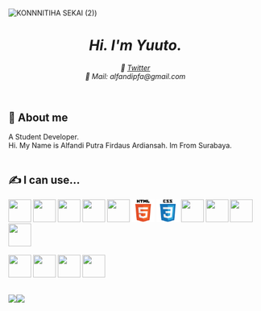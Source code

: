 # 
![KONNNITIHA SEKAI (2)](https://cardivo.vercel.app/api?name=Alfandi%20Putra&description=A%20%20Unknown%20Developer&image=https://avatars.githubusercontent.com/u/76986955?v=4=4?v=4&backgroundColor=%23dbe7f0&instagram=skkyvview&twitter=crashkeyboard&pattern=topography&colorPattern=%234d85b3&fontColor=%23172836&iconColor=%23172836&opacity=0.3))
<h1 align='center'><i>  Hi. I'm Yuuto.</i></h1>
<p align='center'>
<i>
  🐓 <a href="https://twitter.com/crashkeyboard">Twitter</a><br>
  📧 <a>Mail: alfandipfa@gmail.com</a>
  </i>
</p>
<br>

## 🤔 About me

A Student Developer. <br> 
Hi. My Name is Alfandi Putra Firdaus Ardiansah. Im From Surabaya.<br>
<br>

## ✍ I can use...
<p align='left'>
  <img src='https://upload.wikimedia.org/wikipedia/commons/5/5f/Windows_logo_-_2012.svg' width='45' height='45'/>
  <img src='https://upload.wikimedia.org/wikipedia/commons/thumb/9/9e/CentOS_Graphical_Symbol.svg/1200px-CentOS_Graphical_Symbol.svg.png' width='45' height='45'/>
  <img src='https://upload.wikimedia.org/wikipedia/commons/9/9e/UbuntuCoF.svg' width='45' height='45'/>
  <img src='https://upload.wikimedia.org/wikipedia/commons/a/a5/Archlinux-icon-crystal-64.svg' width='45' height='45'/>
  <img src='https://upload.wikimedia.org/wikipedia/commons/4/4b/Kali_Linux_2.0_wordmark.svg' width='45' height='45'/>
  <img src='https://raw.githubusercontent.com/devicons/devicon/master/icons/html5/html5-original-wordmark.svg' width='45' height='45'/>
  <img src='https://raw.githubusercontent.com/devicons/devicon/master/icons/css3/css3-original-wordmark.svg' width='45' height='45'/>
  <img src='https://upload.wikimedia.org/wikipedia/commons/c/c3/Python-logo-notext.svg' width='45' height='45'/>
  <img src='https://upload.wikimedia.org/wikipedia/commons/1/18/C_Programming_Language.svg' width='45' height='45'/>
  <img src='https://cdnlogo.com/logos/c/27/c.svg' width='45' height='45'/>
  <img src='http://cdn.onlinewebfonts.com/svg/img_431824.png' width='45' height='45'/>
</p>
<p align='left'>
  <img src='https://upload.wikimedia.org/wikipedia/commons/1/1d/PyCharm_Icon.svg' width='45' height='45'/>
  <img src='https://upload.wikimedia.org/wikipedia/commons/thumb/9/9c/IntelliJ_IDEA_Icon.svg/2048px-IntelliJ_IDEA_Icon.svg.png' width='45' height='45'/>
  <img src='https://upload.wikimedia.org/wikipedia/commons/9/9a/Visual_Studio_Code_1.35_icon.svg' width='45' height='45'/>
  <img src='https://upload.wikimedia.org/wikipedia/commons/5/59/Visual_Studio_Icon_2019.svg' width='45' height='45'/>
</p>
<br>

<a href="https://github.com/anuraghazra/github-readme-stats">
  <img align="left" src="https://github-readme-stats.vercel.app/api?username=0x32bit&theme=dark&count_private=true" />
</a>
<a href="https://github.com/anuraghazra/github-readme-stats">
  <img align="left" src="https://github-readme-stats.vercel.app/api/top-langs/?username=0x32bit&layout=compact&theme=dark&count_private=true" />
</a>

